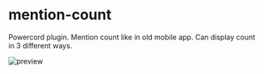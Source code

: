 # mention-count
Powercord plugin. Mention count like in old mobile app. Can display count in 3 different ways.

![preview](https://i.imgur.com/NKpWKdN.png)
